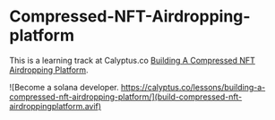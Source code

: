 # Compressed-NFT-Airdropping-platform

This is a learning track at Calyptus.co [Building A Compressed NFT Airdropping Platform](https://calyptus.co/lessons/building-a-compressed-nft-airdropping-platform/).

![Become a solana developer. https://calyptus.co/lessons/building-a-compressed-nft-airdropping-platform/](build-compressed-nft-airdroppingplatform.avif)
